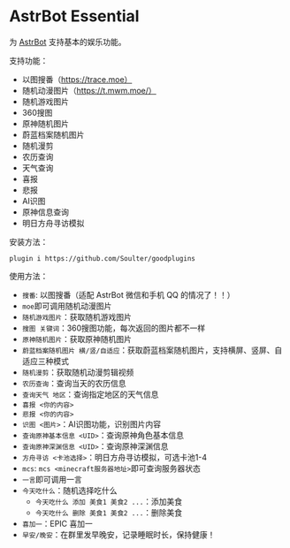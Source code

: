 # AstrBot Essential

为 [AstrBot](https://github.com/Soulter/AstrBot) 支持基本的娱乐功能。

支持功能：
- 以图搜番（https://trace.moe）
- 随机动漫图片（https://t.mwm.moe/）
- 随机游戏图片
- 360搜图
- 原神随机图片
- 蔚蓝档案随机图片
- 随机漫剪
- 农历查询
- 天气查询
- 喜报
- 悲报
- AI识图
- 原神信息查询
- 明日方舟寻访模拟

安装方法：
```
plugin i https://github.com/Soulter/goodplugins
```

使用方法：
- `搜番`: 以图搜番（适配 AstrBot 微信和手机 QQ 的情况了！！）
- `moe`即可调用随机动漫图片
- `随机游戏图片`：获取随机游戏图片
- `搜图 关键词`：360搜图功能，每次返回的图片都不一样
- `原神随机图片`：获取原神随机图片
- `蔚蓝档案随机图片 横/竖/自适应`：获取蔚蓝档案随机图片，支持横屏、竖屏、自适应三种模式
- `随机漫剪`：获取随机动漫剪辑视频
- `农历查询`：查询当天的农历信息
- `查询天气 地区`：查询指定地区的天气信息
- `喜报 <你的内容>`
- `悲报 <你的内容>`
- `识图 <图片>`：AI识图功能，识别图片内容
- `查询原神基本信息 <UID>`：查询原神角色基本信息
- `查询原神深渊信息 <UID>`：查询原神深渊信息
- `方舟寻访 <卡池选择>`：明日方舟寻访模拟，可选卡池1-4
- `mcs`: `mcs <minecraft服务器地址>`即可查询服务器状态
- `一言`即可调用一言
- `今天吃什么`：随机选择吃什么
  - `今天吃什么 添加 美食1 美食2 ...`：添加美食
  - `今天吃什么 删除 美食1 美食2 ...`：删除美食
- `喜加一`：EPIC 喜加一
- `早安/晚安`：在群里发早晚安，记录睡眠时长，保持健康！
  
